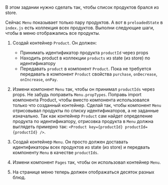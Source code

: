 В этом задании нужно сделать так, чтобы список продуктов брался из store.

Сейчас `Menu` показывает только пару продуктов. А вот в `preloadedState` в `index.js` есть коллекция всех продуктов.
Выполни следующие шаги, чтобы в меню отображались все продукты.

1. Создай контейнер `Product`. Он должен:
    - Принимать идентификатор продукта `productId` через props
    - Находить product в коллекции `products` из state (из store) по идентификатору
    - Передавать `product` в компонент `Product`.
    Пока не требуется передавать в компонент `Product` свойства `purchase`, `onDecrease`, `onIncrease`, `onPay`.

2. Измени компонент `Menu` так, чтобы он принимал `productIds` через props. Не забудь поправить `Menu.propTypes`.
Поправь import компонента Product, чтобы вместо компонента использовался только что созданный контейнер.
Сделай так, чтобы компонент `Menu` отрисовывал продукты по списку идентификаторов, а не заданные изначально.
Так как контейнер `Product` сам найдет определение продукта по идентификатору, отрисовка продукта в `Menu`
должна выглядеть примерно так: `<Product key={productId} productId={productId} />`.

3. Создай контейнер `Menu`. Он просто должен доставать идентификаторы всех продуктов из state (из store)
и передвать компоненту `Menu` в качестве `productIds`.

4. Измени компонент `Pages` так, чтобы он использовал контейнер `Menu`.

5. На странице меню теперь должен отображаться десяток разных блюд.
